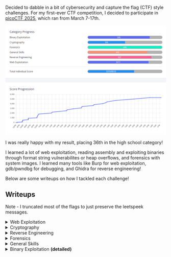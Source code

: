 Decided to dabble in a bit of cybersecurity and capture the flag (CTF) style challenges. For my first-ever CTF competition, I decided to participate in [picoCTF 2025](www.picoctf.org), which ran from March 7-17th. 

![Progress](progress.png)

I was really happy with my result, placing 36th in the high school category! 

I learned a lot of web exploitation, reading assembly and exploiting binaries through format string vulnerabilites or heap overflows, and forensics with system images. I learned many tools like Burp for web exploitation, gdb/pwndbg for debugging, and Ghidra for reverse engineering!

Below are some writeups on how I tackled each challenge!

## Writeups
Note - I truncated most of the flags to just preserve the leetspeek messages.
<details>
    <summary>Web Exploitation</summary>

* [SSTI 1](ssti_1/ssti_1.md)
* [SSTI 2](ssti_2/ssti_2.md)
* [n0s4n1ty 1](n0s4n1ty_1/n0s4n1ty_1.md)
* [head-dump](head_dump/head_dump.md)
* [Cookie Monster Secret Recipe](cookie_monster/cookie_monster.md)
* [Pachinko](pachinko/pachinko.md)
* [3v@l](3v@l/3v@l.md)
* [WebSockFish](websockfish/websockfish.md)
* [Apriti sesamo](apriti_sesamo/apriti_sesamo.md)

</details>

<details>
    <summary>Cryptography</summary>

* [hashcrack](hashcrack/hashcrack.md)
* [EVEN RSA CAN BE BROKEN???](rsa/rsa.md)
* [Guess My Cheese (Part 1)](cheese_1/cheese_1.md)
</details>

<details>
    <summary>Reverse Engineering</summary>

* [Flag Hunters](flag_hunters/flag_hunters.md)
* [Quantum Scrambler](quantum_scrambler/quantum_scrambler.md)
* [Chronohack](chrono_hack/chrono_hack.md)
* [Tap into Hash](tap_into_hash/tap_into_hash.md)

</details>

<details>
    <summary>Forensics</summary>

* [RED](red/red.md)
* [Ph4nt0m 1ntrud3r](ph4nt0m_1ntrud3r/ph4nt0m_1ntrud3r.md)
* [flags are stepic](flags_are_stepic/flags_are_stepic.md)
* [Event-Viewing](event_viewing/event_viewing.md)
* [Bitlocker-1](bitlocker_1/bitlocker_1.md)
* [Bitlocker-2](bitlocker_2/bitlocker_2.md)

</details>

<details>
    <summary>General Skills</summary>
The General skills this year were easy (besides YaraRules0x100, which I didn't do).
* FANTASY CTF - Just follow the text instructions
* Rust fixme 1, 2 & 3 - Basic Rust syntax, just some quick googling.
</details>

<details>
    <summary>Binary Exploitation <strong>(detailed)</strong></summary>

* [PIE TIME](pie_time/pie_time.md)
* [PIE TIME 2](pie_time_2/pie_time_2.md)
* [hash-only-1](hash_only_1/hash_only_1.md)
* [hash-only-2](hash_only_2/hash_only_2.md)
* [Echo Valley](echo_valley/echo_valley.md)
</details>

